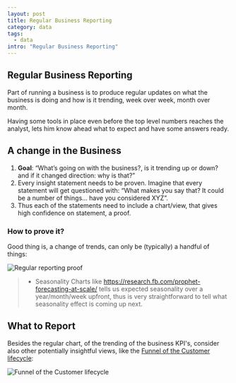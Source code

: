 ```yaml
---
layout: post
title: Regular Business Reporting
category: data
tags:
  - data
intro: "Regular Business Reporting"
---
```


## Regular Business Reporting

Part of running a business is to produce regular updates on what the business is doing and how is it trending, week over week, month over month.

Having some tools in place even before the top level numbers reaches the analyst, lets him know ahead what to expect and have some answers ready.

## A change in the Business

1. **Goal**: “What’s going on with the business?, is it trending up or down? and if it changed direction: why is that?”
2. Every insight statement needs to be proven. Imagine that every statement will get questioned with: “What makes you say that? It could be a number of things… have you considered XYZ”.
3. Thus each of the statements need to include a chart/view, that gives high confidence on statement, a proof.

### How to prove it? 

Good thing is, a change of trends, can only be (typically) a handful of things:

![Regular reporting proof](https://lh3.googleusercontent.com/rMzZSeEdSdrijIkSxOVMc4ud61ATZ8Fe7AzK2YdMGTKMtEKe7tyuRTdo0rhtZSZ5r9J2HdczAaKThnc=w2560-h1282-rw)

> * Seasonality Charts like https://research.fb.com/prophet-forecasting-at-scale/   tells us expected seasonality over a year/month/week upfront, thus is very straightforward to tell what seasonality effect is coming up next.

## What to Report

Besides the regular chart, of the trending of the business KPI's, consider also other potentially insightful views, like the [Funnel of the Customer lifecycle](http://al3xandr3.github.io/user-lifecycle-analytics-framework.html):

![Funnel of the Customer lifecycle](https://lh6.googleusercontent.com/JOnPkCi3W9IKBkXSnCdMOz4djEcRtY3v8vfctiZFl6Ymf2DHwkBmeWUI2qUSvafGOOdiGCm9S8TGSGI=w2560-h1282-rw)






